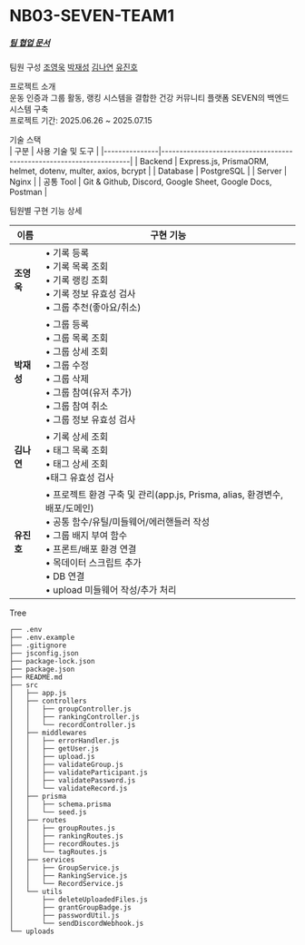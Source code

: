 # NB03-SEVEN-TEAM1

##### [팀 협업 문서](https://docs.google.com/spreadsheets/d/1RjmFuiSnZA_rl31L6QnpKLuEhtjjX0h8l22q1DcvuAw/edit?usp=sharing)

팀원 구성
[조영욱](https://github.com/youngwookjo) 
[박재성](https://github.com/qkrwotjd1731)
[김나연](https://github.com/luciakim22)
[유진호](https://github.com/selentia)
  
프로젝트 소개   
운동 인증과 그룹 활동, 랭킹 시스템을 결합한 건강 커뮤니티 플랫폼 SEVEN의 백엔드 시스템 구축
<br>프로젝트 기간: 2025.06.26 ~ 2025.07.15

기술 스택   
| 구분          | 사용 기술 및 도구                                                    |
|---------------|---------------------------------------------------------------------|
| Backend       | Express.js, PrismaORM, helmet, dotenv, multer, axios, bcrypt        |
| Database      | PostgreSQL                                                          |
| Server        | Nginx                                                               |
| 공통 Tool     | Git & Github, Discord, Google Sheet, Google Docs, Postman           |

팀원별 구현 기능 상세

| 이름     | 구현 기능 |
|----------|-----------|
| **조영욱** | • 기록 등록  <br> • 기록 목록 조회  <br> • 기록 랭킹 조회  <br> • 기록 정보 유효성 검사  <br> • 그룹 추천(좋아요/취소) 
| **박재성** | • 그룹 등록  <br> • 그룹 목록 조회  <br> • 그룹 상세 조회  <br> • 그룹 수정  <br> • 그룹 삭제  <br> • 그룹 참여(유저 추가)  <br> • 그룹 참여 취소  <br> • 그룹 정보 유효성 검사
| **김나연** | • 기록 상세 조회  <br> • 태그 목록 조회  <br> • 태그 상세 조회 <br> •태그 유효성 검사
| **유진호** | • 프로젝트 환경 구축 및 관리(app.js, Prisma, alias, 환경변수, 배포/도메인)  <br> • 공통 함수/유틸/미들웨어/에러핸들러 작성  <br> • 그룹 배지 부여 함수  <br> • 프론트/배포 환경 연결  <br> • 목데이터 스크립트 추가  <br> • DB 연결  <br> • upload 미들웨어 작성/추가 처리 |


Tree
```
┌── .env
├── .env.example
├── .gitignore
├── jsconfig.json
├── package-lock.json
├── package.json
├── README.md
├── src
│   ├── app.js
│   ├── controllers
│   │   ├── groupController.js
│   │   ├── rankingController.js
│   │   └── recordController.js
│   ├── middlewares
│   │   ├── errorHandler.js
│   │   ├── getUser.js
│   │   ├── upload.js
│   │   ├── validateGroup.js
│   │   ├── validateParticipant.js
│   │   ├── validatePassword.js
│   │   └── validateRecord.js
│   ├── prisma
│   │   ├── schema.prisma
│   │   └── seed.js
│   ├── routes
│   │   ├── groupRoutes.js
│   │   ├── rankingRoutes.js
│   │   ├── recordRoutes.js
│   │   └── tagRoutes.js
│   ├── services
│   │   ├── GroupService.js
│   │   ├── RankingService.js
│   │   └── RecordService.js
│   └── utils
│       ├── deleteUploadedFiles.js
│       ├── grantGroupBadge.js
│       ├── passwordUtil.js
│       └── sendDiscordWebhook.js
└── uploads
```
